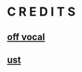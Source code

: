 # C R E D I T S
## [off vocal](https://www.youtube.com/watch?v=IDbZNuuC4sg)
## [ust](https://www.youtube.com/watch?v=qguAXOfBT40&pp=ygUr44OA44Kk44OA44Kk44OA44Kk44OA44Kk44OA44Kk44Kt44Op44KkIHVzdA==)
